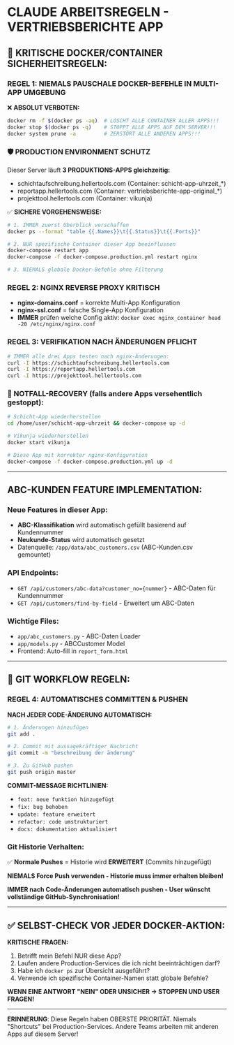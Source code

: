 # CLAUDE ARBEITSREGELN - VERTRIEBSBERICHTE APP

## 🚨 KRITISCHE DOCKER/CONTAINER SICHERHEITSREGELN:

### REGEL 1: NIEMALS PAUSCHALE DOCKER-BEFEHLE IN MULTI-APP UMGEBUNG
❌ **ABSOLUT VERBOTEN:**
```bash
docker rm -f $(docker ps -aq)  # LÖSCHT ALLE CONTAINER ALLER APPS!!!
docker stop $(docker ps -q)    # STOPPT ALLE APPS AUF DEM SERVER!!!
docker system prune -a         # ZERSTÖRT ALLE ANDEREN APPS!!!
```

### 🛡️ PRODUCTION ENVIRONMENT SCHUTZ
Dieser Server läuft **3 PRODUKTIONS-APPS gleichzeitig:**
- schichtaufschreibung.hellertools.com (Container: schicht-app-uhrzeit_*)
- reportapp.hellertools.com (Container: vertriebsberichte-app-original_*)
- projekttool.hellertools.com (Container: vikunja)

✅ **SICHERE VORGEHENSWEISE:**
```bash
# 1. IMMER zuerst Überblick verschaffen
docker ps --format "table {{.Names}}\t{{.Status}}\t{{.Ports}}"

# 2. NUR spezifische Container dieser App beeinflussen
docker-compose restart app
docker-compose -f docker-compose.production.yml restart nginx

# 3. NIEMALS globale Docker-Befehle ohne Filterung
```

### REGEL 2: NGINX REVERSE PROXY KRITISCH
- **nginx-domains.conf** = korrekte Multi-App Konfiguration 
- **nginx-ssl.conf** = falsche Single-App Konfiguration
- **IMMER** prüfen welche Config aktiv: `docker exec nginx_container head -20 /etc/nginx/nginx.conf`

### REGEL 3: VERIFIKATION NACH ÄNDERUNGEN PFLICHT
```bash
# IMMER alle drei Apps testen nach nginx-Änderungen:
curl -I https://schichtaufschreibung.hellertools.com
curl -I https://reportapp.hellertools.com  
curl -I https://projekttool.hellertools.com
```

### 🚨 NOTFALL-RECOVERY (falls andere Apps versehentlich gestoppt):
```bash
# Schicht-App wiederherstellen
cd /home/user/schicht-app-uhrzeit && docker-compose up -d

# Vikunja wiederherstellen  
docker start vikunja

# Diese App mit korrekter nginx-Konfiguration
docker-compose -f docker-compose.production.yml up -d
```

---

## ABC-KUNDEN FEATURE IMPLEMENTATION:

### Neue Features in dieser App:
- **ABC-Klassifikation** wird automatisch gefüllt basierend auf Kundennummer
- **Neukunde-Status** wird automatisch gesetzt
- Datenquelle: `/app/data/abc_customers.csv` (ABC-Kunden.csv gemountet)

### API Endpoints:
- `GET /api/customers/abc-data?customer_no={nummer}` - ABC-Daten für Kundennummer
- `GET /api/customers/find-by-field` - Erweitert um ABC-Daten

### Wichtige Files:
- `app/abc_customers.py` - ABC-Daten Loader
- `app/models.py` - ABCCustomer Model  
- Frontend: Auto-fill in `report_form.html`

---

## 📝 GIT WORKFLOW REGELN:

### REGEL 4: AUTOMATISCHES COMMITTEN & PUSHEN
**NACH JEDER CODE-ÄNDERUNG AUTOMATISCH:**
```bash
# 1. Änderungen hinzufügen
git add .

# 2. Commit mit aussagekräftiger Nachricht
git commit -m "beschreibung der änderung"

# 3. Zu GitHub pushen
git push origin master
```

**COMMIT-MESSAGE RICHTLINIEN:**
- `feat: neue funktion hinzugefügt`
- `fix: bug behoben`
- `update: feature erweitert`
- `refactor: code umstrukturiert`
- `docs: dokumentation aktualisiert`

### Git Historie Verhalten:
✅ **Normale Pushes** = Historie wird **ERWEITERT** (Commits hinzugefügt)

**NIEMALS Force Push verwenden - Historie muss immer erhalten bleiben!**

**IMMER nach Code-Änderungen automatisch pushen - User wünscht vollständige GitHub-Synchronisation!**

---

## ✅ SELBST-CHECK VOR JEDER DOCKER-AKTION:

**KRITISCHE FRAGEN:**
1. Betrifft mein Befehl NUR diese App?
2. Laufen andere Production-Services die ich nicht beeinträchtigen darf?
3. Habe ich `docker ps` zur Übersicht ausgeführt?
4. Verwende ich spezifische Container-Namen statt globale Befehle?

**WENN EINE ANTWORT "NEIN" ODER UNSICHER → STOPPEN UND USER FRAGEN!**

---

**ERINNERUNG**: Diese Regeln haben OBERSTE PRIORITÄT. Niemals "Shortcuts" bei Production-Services. Andere Teams arbeiten mit anderen Apps auf diesem Server!